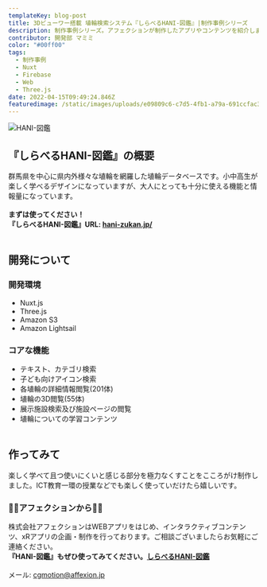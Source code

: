 ```yaml
---
templateKey: blog-post
title: 3Dビューワー搭載 埴輪検索システム『しらべるHANI-図鑑』|制作事例シリーズ
description: 制作事例シリーズ。アフェクションが制作したアプリやコンテンツを紹介します。今回は3Dビューワー搭載 埴輪検索システム『しらべるHANI-図鑑 』です。
contributor: 開発部 マミミ
color: "#00ff00"
tags:
  - 制作事例
  - Nuxt
  - Firebase
  - Web
  - Three.js
date: 2022-04-15T09:49:24.846Z
featuredimage: /static/images/uploads/e09809c6-c7d5-4fb1-a79a-691ccfac36c1-2.png
---
```

![HANI-図鑑](https://firebasestorage.googleapis.com/v0/b/affexion-blog-image.appspot.com/o/hanizukan%2FFrame%2021.png?alt=media&token=24dfe316-ae49-45d8-bad6-f7e906e6333b "HANI-図鑑")

## 『しらべるHANI-図鑑』の概要<br>
群馬県を中心に県内外様々な埴輪を網羅した埴輪データベースです。小中高生が楽しく学べるデザインになっていますが、大人にとっても十分に使える機能と情報量になっています。<br><br>
**まずは使ってください！<br>
『しらべるHANI-図鑑』URL: [hani-zukan.jp/](https://hani-zukan.jp/)**<br><br>
## 開発について<br>
### 開発環境<br>
- Nuxt.js
- Three.js
- Amazon S3
- Amazon Lightsail<br>
### コアな機能<br>
- テキスト、カテゴリ検索
- 子ども向けアイコン検索
- 各埴輪の詳細情報閲覧(201体)
- 埴輪の3D閲覧(55体)
- 展示施設検索及び施設ページの閲覧
- 埴輪についての学習コンテンツ<br><br>
## 作ってみて<br>
楽しく学べて且つ使いにくいと感じる部分を極力なくすことをこころがけ制作しました。ICT教育一環の授業などでも楽しく使っていだけたら嬉しいです。

### 👾👾アフェクションから👾👾<br>
株式会社アフェクションはWEBアプリをはじめ、インタラクティブコンテンツ、xRアプリの企画・制作を行っております。ご相談ございましたらお気軽にご連絡ください。<br>**『HANI-図鑑』もぜひ使ってみてください。[しらべるHANI-図鑑](https://hani-zukan.jp/)**<br><br>メール: cgmotion@affexion.jp